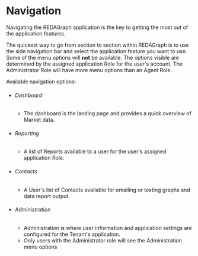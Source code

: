 # Navigation

Navigating the REDAGraph application is the key to getting the most out of the application features. 

The quickest way to go from section to section within REDAGraph is to use the side navigation bar and select the application feature you want to use.
Some of the menu options will **not** be available. The options visible are determined by the assigned application Role for the user's account. The Administrator Role will have more menu options than an Agent Role.

Available navigation options:

- ###### Dashboard
   - The dashboard is the landing page and provides a quick overview of Market data.
- ###### Reporting
   - A list of Reports available to a user for the user's assigned application Role.
- ###### Contacts
   - A User's list of Contacts available for emailing or texting graphs and data report output.
- ###### Administration
   - Administration is where user information and application settings are configured for the Tenant's application.
   - Only users with the Administrator role will see the Administration menu options
